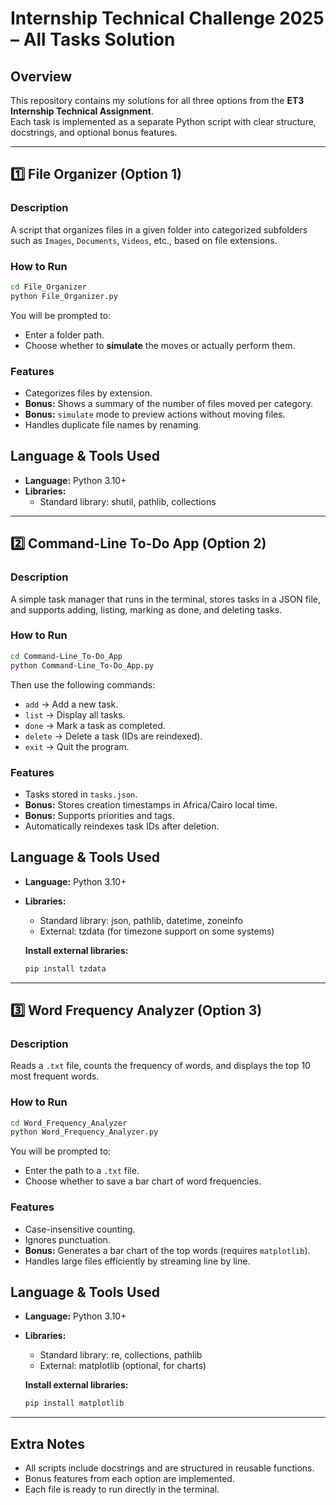 # Internship Technical Challenge 2025 – All Tasks Solution

## Overview
This repository contains my solutions for all three options from the **ET3 Internship Technical Assignment**.  
Each task is implemented as a separate Python script with clear structure, docstrings, and optional bonus features.

---

## 1️⃣ File Organizer (Option 1)

### Description
A script that organizes files in a given folder into categorized subfolders such as `Images`, `Documents`, `Videos`, etc., based on file extensions.

### How to Run
```bash
cd File_Organizer
python File_Organizer.py
```
You will be prompted to:
- Enter a folder path.
- Choose whether to **simulate** the moves or actually perform them.

### Features
- Categorizes files by extension.
- **Bonus:** Shows a summary of the number of files moved per category.
- **Bonus:** `simulate` mode to preview actions without moving files.
- Handles duplicate file names by renaming.

## Language & Tools Used
- **Language:** Python 3.10+
- **Libraries:**
  - Standard library: shutil, pathlib, collections

---

## 2️⃣ Command-Line To-Do App (Option 2)

### Description
A simple task manager that runs in the terminal, stores tasks in a JSON file, and supports adding, listing, marking as done, and deleting tasks.

### How to Run
```bash
cd Command-Line_To-Do_App
python Command-Line_To-Do_App.py
```
Then use the following commands:
- `add` → Add a new task.
- `list` → Display all tasks.
- `done` → Mark a task as completed.
- `delete` → Delete a task (IDs are reindexed).
- `exit` → Quit the program.

### Features
- Tasks stored in `tasks.json`.
- **Bonus:** Stores creation timestamps in Africa/Cairo local time.
- **Bonus:** Supports priorities and tags.
- Automatically reindexes task IDs after deletion.

## Language & Tools Used
- **Language:** Python 3.10+
- **Libraries:**
  - Standard library: json, pathlib, datetime, zoneinfo
  - External: tzdata (for timezone support on some systems)
 
  **Install external libraries:**
  ```bash
  pip install tzdata

---

## 3️⃣ Word Frequency Analyzer (Option 3)

### Description
Reads a `.txt` file, counts the frequency of words, and displays the top 10 most frequent words.

### How to Run
```bash
cd Word_Frequency_Analyzer
python Word_Frequency_Analyzer.py
```
You will be prompted to:
- Enter the path to a `.txt` file.
- Choose whether to save a bar chart of word frequencies.

### Features
- Case-insensitive counting.
- Ignores punctuation.
- **Bonus:** Generates a bar chart of the top words (requires `matplotlib`).
- Handles large files efficiently by streaming line by line.

## Language & Tools Used
- **Language:** Python 3.10+
- **Libraries:**
  - Standard library: re, collections, pathlib
  - External: matplotlib (optional, for charts)
 
  **Install external libraries:**
  ```bash
  pip install matplotlib

---

## Extra Notes
- All scripts include docstrings and are structured in reusable functions.
- Bonus features from each option are implemented.
- Each file is ready to run directly in the terminal.
